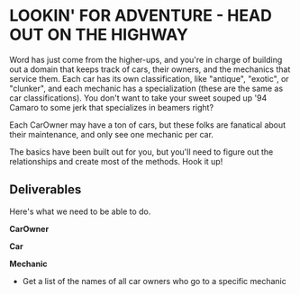 # LOOKIN' FOR ADVENTURE - HEAD OUT ON THE HIGHWAY

Word has just come from the higher-ups, and you're in charge of building out a domain that keeps track of cars, their owners, and the mechanics that service them.  Each car has its own classification, like "antique", "exotic", or "clunker", and each mechanic has a specialization (these are the same as car classifications).  You don't want to take your sweet souped up '94 Camaro to some jerk that specializes in beamers right?

Each CarOwner may have a ton of cars, but these folks are fanatical about their maintenance, and only see one mechanic per car.

The basics have been built out for you, but you'll need to figure out the relationships and create most of the methods.  Hook it up!

## Deliverables

Here's what we need to be able to do.

**CarOwner**
<!-- 
  - Get a list of all owners -->

  <!-- - Get a list of all the cars that a specific owner has -->
<!-- 
  - Get a list of all the mechanics that a specific owner goes to -->

  <!-- - Get the average amount of cars owned for all owners -->

**Car**

  <!-- - Get a list of all cars -->

  <!-- - Get a list of all car classifications -->

  <!-- - Get a list of mechanics that have an expertise that matches the car classification -->

**Mechanic**

  <!-- - Get a list of all mechanics -->

  <!-- - Get a list of all cars that a mechanic services -->

  <!-- - Get a list of all the car owners that go to a specific mechanic -->

  - Get a list of the names of all car owners who
  go to a specific mechanic

